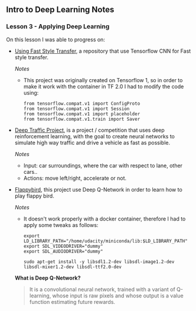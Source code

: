 ## Intro to Deep Learning Notes

### Lesson 3 - Applying Deep Learning 

On this lesson I was able to progress on: 

- [Using Fast Style Transfer](https://github.com/lengstrom/fast-style-transfer), a repository that use Tensorflow CNN for Fast style transfer. 

    *Notes*
    
    - This project was originally created on Tensorflow 1, so in order to make it work with the container in TF 2.0 I had to modify the code using: 

        ```
        from tensorflow.compat.v1 import ConfigProto
        from tensorflow.compat.v1 import Session
        from tensorflow.compat.v1 import placeholder
        from tensorflow.compat.v1.train import Saver
        ```

- [Deep Traffic Project](https://selfdrivingcars.mit.edu/deeptraffic/), is a project / competition that uses deep reinforcement learning, with the goal to create neural networks to simulate high way traffic and drive a vehicle as fast as possible. 

    *Notes*
    - Input: car surroundings, where the car with respect to lane, other cars..
    - Actions: move left/right, accelerate or not.

- [Flappybird](https://github.com/yenchenlin/DeepLearningFlappyBird), this project use Deep Q-Network in order to learn how to play flappy bird. 

    *Notes*
    - It doesn't work properly with a docker container, therefore I had to apply some tweaks as follows: 


        ```
        export LD_LIBRARY_PATH="/home/udacity/miniconda/lib:$LD_LIBRARY_PATH"
        export SDL_VIDEODRIVER="dummy"
        export SDL_AUDIODRIVER="dummy"

        sudo apt-get install -y libsdl1.2-dev libsdl-image1.2-dev libsdl-mixer1.2-dev libsdl-ttf2.0-dev
        ```

    **What is Deep Q-Network?**
    
    > It is a convolutional neural network, trained with a variant of Q-learning, whose input is raw pixels and whose output is a value function estimating future rewards.

    